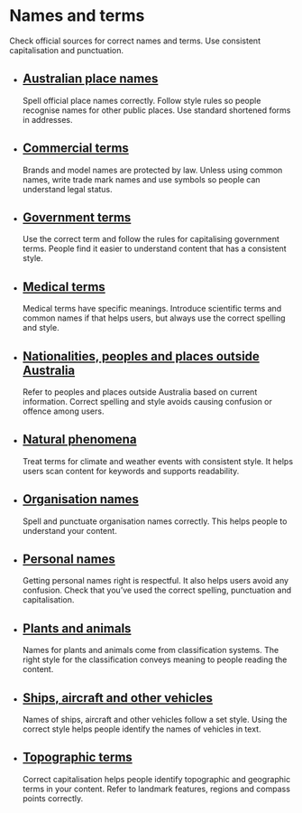 Names and terms
===============

Check official sources for correct names and terms. Use consistent capitalisation and punctuation.

*   [Australian place names](/grammar-punctuation-and-conventions/names-and-terms/australian-place-names)
    -----------------------------------------------------------------------------------------------------
    
    Spell official place names correctly. Follow style rules so people recognise names for other public places. Use standard shortened forms in addresses.
    
*   [Commercial terms](/grammar-punctuation-and-conventions/names-and-terms/commercial-terms)
    -----------------------------------------------------------------------------------------
    
    Brands and model names are protected by law. Unless using common names, write trade mark names and use symbols so people can understand legal status.
    
*   [Government terms](/grammar-punctuation-and-conventions/names-and-terms/government-terms)
    -----------------------------------------------------------------------------------------
    
    Use the correct term and follow the rules for capitalising government terms. People find it easier to understand content that has a consistent style.
    
*   [Medical terms](/grammar-punctuation-and-conventions/names-and-terms/medical-terms)
    -----------------------------------------------------------------------------------
    
    Medical terms have specific meanings. Introduce scientific terms and common names if that helps users, but always use the correct spelling and style.
    
*   [Nationalities, peoples and places outside Australia](/grammar-punctuation-and-conventions/names-and-terms/nationalities-peoples-and-places-outside-australia)
    --------------------------------------------------------------------------------------------------------------------------------------------------------------
    
    Refer to peoples and places outside Australia based on current information. Correct spelling and style avoids causing confusion or offence among users.
    
*   [Natural phenomena](/grammar-punctuation-and-conventions/names-and-terms/natural-phenomena)
    -------------------------------------------------------------------------------------------
    
    Treat terms for climate and weather events with consistent style. It helps users scan content for keywords and supports readability.
    
*   [Organisation names](/grammar-punctuation-and-conventions/names-and-terms/organisation-names)
    ---------------------------------------------------------------------------------------------
    
    Spell and punctuate organisation names correctly. This helps people to understand your content.
    
*   [Personal names](/grammar-punctuation-and-conventions/names-and-terms/personal-names)
    -------------------------------------------------------------------------------------
    
    Getting personal names right is respectful. It also helps users avoid any confusion. Check that you’ve used the correct spelling, punctuation and capitalisation.
    
*   [Plants and animals](/grammar-punctuation-and-conventions/names-and-terms/plants-and-animals)
    ---------------------------------------------------------------------------------------------
    
    Names for plants and animals come from classification systems. The right style for the classification conveys meaning to people reading the content.
    
*   [Ships, aircraft and other vehicles](/grammar-punctuation-and-conventions/names-and-terms/ships-aircraft-and-other-vehicles)
    ----------------------------------------------------------------------------------------------------------------------------
    
    Names of ships, aircraft and other vehicles follow a set style. Using the correct style helps people identify the names of vehicles in text.
    
*   [Topographic terms](/grammar-punctuation-and-conventions/names-and-terms/topographic-terms)
    -------------------------------------------------------------------------------------------
    
    Correct capitalisation helps people identify topographic and geographic terms in your content. Refer to landmark features, regions and compass points correctly.